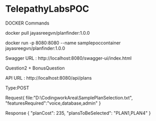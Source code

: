 # TelepathyLabsPOC

DOCKER Commands

docker pull jayasreegvn/planfinder:1.0.0

docker run -p 8080:8080 --name samplepoccontainer jayasreegvn/planfinder:1.0.0

Swagger URL : http://localhost:8080/swagger-ui/index.html

Question2 + BonusQuestion

API URL : http://localhost:8080/api/plans

Type:POST

Request{
file:"D:\CodingworkArea\SamplePlanSelection.txt",
"featuresRequired":"voice,database,admin"
}

Response
{
    "planCost": 235,
    "plansToBeSelected": "PLAN1,PLAN4"
}
